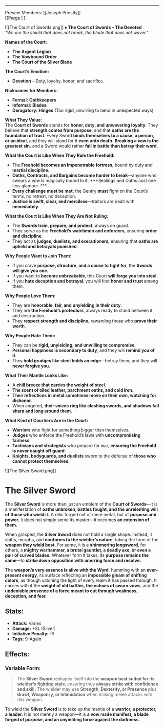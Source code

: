 ***
Present Members:
	[[Joseph Priestly]]  
	[[Pæga ] ]

![[The Court of Swords.png]]
**♠ The Court of Swords – The Devoted**  
*"We are the shield that does not break, the blade that does not waver."*  

**Names of the Court:**  
- **The Argent Legion**  
- **The Vowbound Order**  
- **The Court of the Silver Blade**  

**The Court’s Emotion:**  
- **Devotion** – Duty, loyalty, honor, and sacrifice.  

**Nicknames for Members:**  
- **Formal:** **Oathkeepers**  
- **Informal:** **Blades**  
- **Derogatory:** **Hinges** (Too rigid, unwilling to bend in unexpected ways)  

**What They Value:**  
The **Court of Swords** stands for **honor, duty, and unwavering loyalty**. They believe that **strength comes from purpose**, and that **oaths are the foundation of trust**. Every Sword **binds themselves to a cause, a person, or an ideal**, and they will stand for it **even unto death**. **Breaking a vow is the greatest sin**, and a Sword would rather **fall in battle than betray their word**.  

**What the Court is Like When They Rule the Freehold:**  
- The **Freehold becomes an impenetrable fortress**, bound by duty and **martial discipline**.  
- **Oaths, Contracts, and Bargains become harder to break**—anyone who swears a vow is magically bound to it, ***Sealings and Oaths cost one less glamour. ***
- **Every challenge must be met**; the Gentry **must** fight on the Court’s terms, no retreat, no deception.  
- **Justice is swift, clear, and merciless**—traitors are dealt with **immediately**.  

**What the Court is Like When They Are Not Ruling:**  
- The **Swords train, prepare, and protect**, always on guard.  
- They serve as the **Freehold’s watchmen and enforcers**, ensuring **order and discipline**.  
- They act as **judges, duelists, and executioners**, ensuring that **oaths are upheld and betrayals punished**.  

**Why People Want to Join Them:**  
- If you crave **purpose, structure, and a cause to fight for**, the **Swords will give you one**.  
- If you want to **become unbreakable**, this Court **will forge you into steel**.  
- If you **hate deception and betrayal**, you will find **honor and trust** among them.  

**Why People Love Them:**  
- They are **honorable, fair, and unyielding in their duty**.  
- They are **the Freehold’s protectors**, always ready to stand between it and destruction.  
- They **respect strength and discipline**, rewarding those who **prove their worth**.  

**Why People Hate Them:**  
- They can be **rigid, unyielding, and unwilling to compromise**.  
- **Personal happiness is secondary to duty**, and they will **remind you of it**.  
- They **hold grudges like steel holds an edge**—betray them, and they will **never forgive you**.  

**What Their Mantle Looks Like:**  
- A **chill breeze that carries the weight of steel**.  
- **The scent of oiled leather, parchment oaths, and cold iron**.  
- **Their reflections in metal sometimes move on their own, watching for dishonor**.  
- When angered, **their voices ring like clashing swords, and shadows fall sharp and long around them**.  

**What Kind of Courtiers Are in the Court:**  
- **Warriors** who fight for something bigger than themselves.  
- **Judges** who enforce the Freehold’s laws with **uncompromising fairness**.  
- **Tacticians and strategists** who prepare for war, **ensuring the Freehold is never caught off guard**.  
- **Knights, bodyguards, and duelists** sworn to the defense of **those who cannot protect themselves**.

![[The Silver Sword.png]]
# **The Silver Sword**  

The **Silver Sword** is more than just an emblem of the **Court of Swords**—it is a manifestation of **oaths unbroken, battles fought, and the unrelenting will of those who wield it.** A relic forged not of mere metal, but of **purpose and power**, it does not simply serve its master—it becomes **an extension of them.**  

When grasped, the **Silver Sword** does not hold a single shape. Instead, it shifts, morphs, and **conforms to the wielder’s nature**, taking the form of the **weapon they wield best.** For some, it is a **shimmering longsword**, for others, a **mighty warhammer, a brutal gauntlet, a deadly axe, or even a pair of curved blades.** Whatever form it takes, its **purpose remains the same**—to **strike down opposition with unerring force and resolve.**  

The **weapon’s very essence is alive with the Wyrd**, humming with an **ever-present energy**, its surface reflecting an **impossible gleam of shifting colors**, as though catching the light of every realm it has passed through. It carries with it the **weight of old battles, the echoes of sworn vows**, and the **undeniable presence of a force meant to cut through weakness, deception, and fear.**  

## **Stats:**  
- **Attack:** Varies  
- **Damage:** +3L (Silver)  
- **Initiative Penalty:** -3  
- **Tags:** 9-Again  

## **Effects:**  
### **Variable Form:**  
> The **Silver Sword** reshapes itself into the **weapon best suited for its wielder’s fighting style**, ensuring they **always strike with confidence and skill.** The wielder may use **Strength, Dexterity, or Presence** plus **Brawl, Weaponry, or Intimidation** when making melee attacks with this weapon.  

To wield the **Silver Sword** is to take up the mantle of a **warrior, a protector, a leader.** It is not merely a weapon—it is **a vow made manifest, a blade forged of purpose, and an unyielding force against the darkness.**